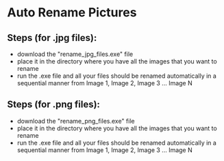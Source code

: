 # Auto Rename Pictures

## Steps (for .jpg files):
- download the "rename_jpg_files.exe" file
- place it in the directory where you have all the images that you want to rename
- run the .exe file and all your files should be renamed automatically in a sequential manner from Image 1, Image 2, Image 3 ... Image N

## Steps (for .png files):
- download the "rename_png_files.exe" file
- place it in the directory where you have all the images that you want to rename
- run the .exe file and all your files should be renamed automatically in a sequential manner from Image 1, Image 2, Image 3 ... Image N